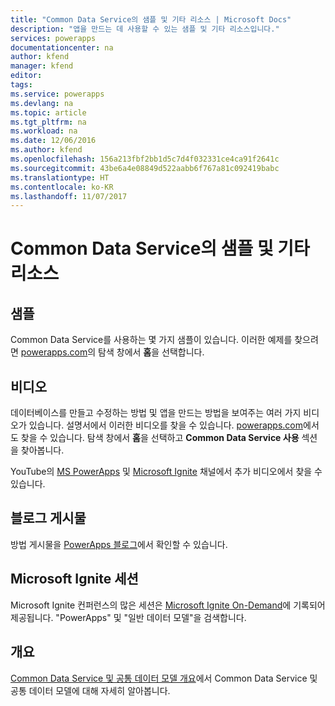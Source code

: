 ```yaml
---
title: "Common Data Service의 샘플 및 기타 리소스 | Microsoft Docs"
description: "앱을 만드는 데 사용할 수 있는 샘플 및 기타 리소스입니다."
services: powerapps
documentationcenter: na
author: kfend
manager: kfend
editor: 
tags: 
ms.service: powerapps
ms.devlang: na
ms.topic: article
ms.tgt_pltfrm: na
ms.workload: na
ms.date: 12/06/2016
ms.author: kfend
ms.openlocfilehash: 156a213fbf2bb1d5c7d4f032331ce4ca91f2641c
ms.sourcegitcommit: 43be6a4e08849d522aabb6f767a81c092419babc
ms.translationtype: HT
ms.contentlocale: ko-KR
ms.lasthandoff: 11/07/2017
---
```

# <a name="samples-and-other-resources--for-the-common-data-service"></a>Common Data Service의 샘플 및 기타 리소스
## <a name="samples"></a>샘플
Common Data Service를 사용하는 몇 가지 샘플이 있습니다. 이러한 예제를 찾으려면 [powerapps.com](https://web.powerapps.com)의 탐색 창에서 **홈**을 선택합니다.

## <a name="videos"></a>비디오
데이터베이스를 만들고 수정하는 방법 및 앱을 만드는 방법을 보여주는 여러 가지 비디오가 있습니다. 설명서에서 이러한 비디오를 찾을 수 있습니다. [powerapps.com](https://web.powerapps.com)에서도 찾을 수 있습니다. 탐색 창에서 **홈**을 선택하고 **Common Data Service 사용** 섹션을 찾아봅니다.

YouTube의 [MS PowerApps](https://www.youtube.com/channel/UCGfWR2ekfRFckLjev6eQYLg) 및 [Microsoft Ignite](https://www.youtube.com/channel/UCrhJmfAGQ5K81XQ8_od1iTg) 채널에서 추가 비디오에서 찾을 수 있습니다.

## <a name="blog-posts"></a>블로그 게시물
방법 게시물을 [PowerApps 블로그](https://powerapps.microsoft.com/blog/)에서 확인할 수 있습니다.

## <a name="microsoft-ignite-sessions"></a>Microsoft Ignite 세션
Microsoft Ignite 컨퍼런스의 많은 세션은 [Microsoft Ignite On-Demand](https://myignite.microsoft.com/videos)에 기록되어 제공됩니다. "PowerApps" 및 "일반 데이터 모델"을 검색합니다.

## <a name="overview"></a>개요
[Common Data Service 및 공통 데이터 모델 개요](https://docs.microsoft.com/en-us/common-data-service/entity-reference/security-model)에서 Common Data Service 및 공통 데이터 모델에 대해 자세히 알아봅니다.

